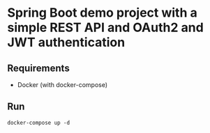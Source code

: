 # Spring Boot demo project with a simple REST API and OAuth2 and JWT authentication

## Requirements 

- Docker (with docker-compose)

## Run

```
docker-compose up -d
``` 

